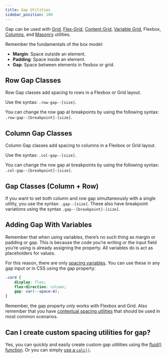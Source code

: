 ```yaml
---
title: Gap Utilities
sidebar_position: 100
---
```


Gap can be used with [Grid](https://automaticcss.com/docs/grid-classes-standard/), [Flex-Grid](https://automaticcss.com/docs/flex-grids-flexbox-grids/), [Content Grid](https://automaticcss.com/docs/content-grid/), [Variable Grid](https://automaticcss.com/docs/variable-grid/), Flexbox, [Columns](https://automaticcss.com/docs/css-columns/), and [Masonry](https://automaticcss.com/docs/masonry-layouts/) utilities.

Remember the fundamentals of the box model:

- **Margin**: Space outside an element.
- **Padding**: Space inside an element.
- **Gap**: Space between elements in flexbox or grid.

## Row Gap Classes

Row Gap classes add spacing to rows in a Flexbox or Grid layout.

Use the syntax: `.row-gap--[size]`.

You can change the row gap at breakpoints by using the following syntax: `.row-gap--[breakpoint]-[size]`.

## Column Gap Classes

Column Gap classes add spacing to columns in a Flexbox or Grid layout.

Use the syntax: `.col-gap--[size]`.

You can change the row gap at breakpoints by using the following syntax: `.col-gap--[breakpoint]-[size]`.

## Gap Classes (Column + Row)

If you want to set both column and row gap simultaneously with a single utility, you use the syntax: `.gap--[size]`. These also have breakpoint variations using the syntax `.gap--[breakpoint]-[size]`.

## Adding Gap With Variables

Remember that when using variables, there’s no such thing as margin or padding or gap. This is because the code you’re writing or the input field you’re using is already assigning the property. All variables do is act as placeholders for values.

For this reason, there are only [spacing variables](https://automaticcss.com/docs/spacing-variables/). You can use these in any gap input or in CSS using the gap property:

```CSS
.card {
    display: flex;
    flex-direction: column;
    gap: var(--space-m);
}
```

Remember, the gap property only works with Flexbox and Grid. Also remember that you have [contextual spacing utilities](https://automaticcss.com/docs/contextual-spacing/) that should be used in most common scenarios.

## Can I create custom spacing utilities for gap?

Yes, you can quickly and easily create custom gap uitilities using the [fluid() function](https://automaticcss.com/docs/fluid-function/). Or you can simply [use a `calc()`](https://automaticcss.com/docs/calc/).

